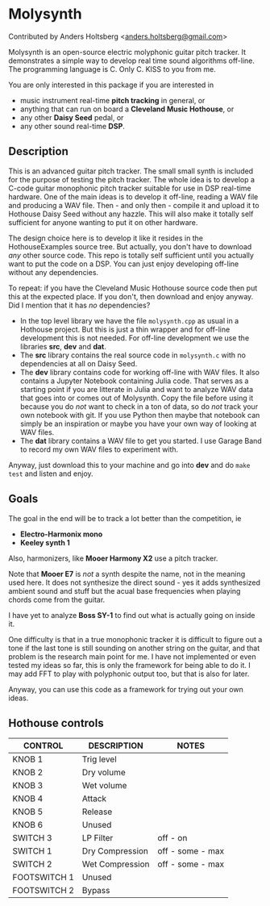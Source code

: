# Molysynth

Contributed by Anders Holtsberg \<<anders.holtsberg@gmail.com>\>

Molysynth is an open-source electric molyphonic guitar pitch tracker. 
It demonstrates a simple way to develop real time sound algorithms off-line. 
The programming language is C. Only C. KISS to you from me.

You are only interested in this package if you are interested in
   * music instrument real-time __pitch tracking__ in general, or
   * anything that can run on board a __Cleveland Music Hothouse__, or
   * any other __Daisy Seed__ pedal, or
   * any other sound real-time __DSP__.


## Description

This is an advanced guitar pitch tracker. The small small synth is included
for the purpose of testing the pitch tracker.
The whole idea is to develop a C-code guitar monophonic pitch tracker suitable
for use in DSP real-time hardware. One of the main ideas is to 
develop it off-line, reading a WAV file and producing a WAV file. 
Then - and only then -
compile it and upload it to Hothouse Daisy Seed without any hazzle.
This will also make it totally self sufficient for anyone wanting to put it
on other hardware.

The design choice here is to develop it like it resides in the
HothouseExamples source tree.
But actually, you don't have to download _any_ other source code. This repo is
totally self sufficient until you actually want to put the code on a DSP. 
You can just enjoy developing off-line without any dependencies.

To repeat: if you have the Cleveland Music Hothouse source code then put this at the 
expected place. If you don't, then download and enjoy anyway. Did I mention that 
it has _no_ dependencies?

   * In the top level library we have the file `molysynth.cpp` as usual in a
     Hothouse project. But
     this is just a thin wrapper and for off-line development this is not
     needed. For off-line development we use the libraries __src__, __dev__ 
     and __dat__.
   * The __src__ library contains the real source code in `molysynth.c` with
     no dependencies at all on Daisy Seed.
   * The __dev__ library contains code for working off-line with WAV files.
     It also contains a Jupyter Notebook containing Julia code. 
     That serves as a starting point if you are litterate in Julia and want 
     to analyze WAV data that goes into or comes out of Molysynth. Copy the
     file before using it because you do _not_ want to check in a ton of data, so
     do _not_ track your own notebook with git.
     If you use Python then maybe
     that notebook can simply be an inspiration or maybe you have your own way 
     of looking at WAV files.
   * The __dat__ library contains a WAV file to get you started. I use Garage Band
     to record my own WAV files to experiment with. 

Anyway, just download this to your machine and go into __dev__ and do `make test`
and listen and enjoy. 


## Goals

The goal in the end will be to track a lot better than the competition, ie 

 * __Electro-Harmonix mono__
 * __Keeley synth 1__

Also, harmonizers, like __Mooer Harmony X2__ use a pitch tracker.

Note that __Mooer E7__ is _not_ a synth despite the name, not in the meaning 
used here.
It does not synthesize the direct sound - yes it adds synthesized ambient sound and
stuff but the acual base frequencies when playing chords come from the guitar. 

I have yet to analyze __Boss SY-1__ to find out what is actually going on inside it.

One difficulty is that in a true monophonic tracker it is difficult to 
figure out a tone if the last tone is still sounding on another string on the guitar, 
and that problem is the research main point for me. I have not implemented
or even tested my ideas so far, this is only the framework for being
able to do it. 
I may add FFT to play with polyphonic output too, but that is
also for later.

Anyway, you can use this code as a framework for trying out your own ideas.


## Hothouse controls

| CONTROL | DESCRIPTION | NOTES |
|-|-|-|
| KNOB 1 | Trig level   |  |
| KNOB 2 | Dry volume   |  |
| KNOB 3 | Wet volume   |  |
| KNOB 4 | Attack       |  |
| KNOB 5 | Release      |  |
| KNOB 6 | Unused       |  |
| SWITCH 3 | LP Filter       | off - on |
| SWITCH 1 | Dry Compression | off - some - max |
| SWITCH 2 | Wet Compression | off - some - max |
| FOOTSWITCH 1 | Unused |  |
| FOOTSWITCH 2 | Bypass |  |
